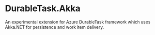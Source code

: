 # DurableTask.Akka

An experimental extension for Azure DurableTask framework which uses Akka.NET for persistence and work item delivery.
